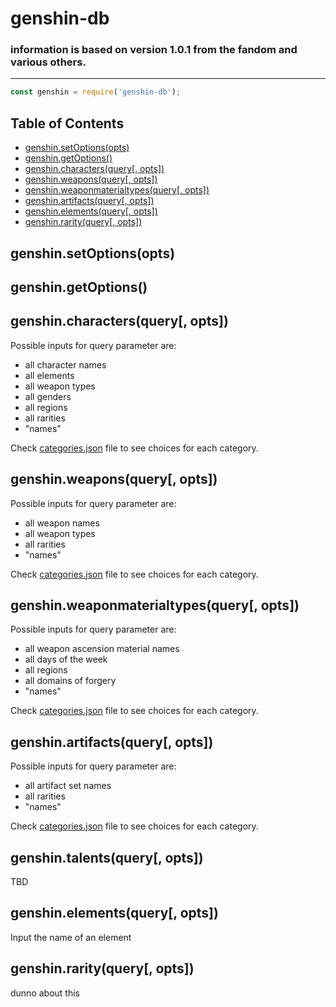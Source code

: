 # genshin-db

### information is based on version 1.0.1 from the fandom and various others.

------------------------------------

```js
const genshin = require('genshin-db');
```

## Table of Contents

- [genshin.setOptions(opts)](#genshinsetoptionsopts)
- [genshin.getOptions()](#genshingetoptions)
- [genshin.characters(query[, opts])](#genshincharactersquery-opts)
- [genshin.weapons(query[, opts])](#genshinweaponsquery-opts)
- [genshin.weaponmaterialtypes(query[, opts])](#genshinweaponmaterialtypesquery-opts)
- [genshin.artifacts(query[, opts])](#genshinartifactsquery-opts)
- [genshin.elements(query[, opts])](#genshinelementsquery-opts)
- [genshin.rarity(query[, opts])](#genshinrarityquery-opts)

## genshin.setOptions(opts)

## genshin.getOptions()

## genshin.characters(query[, opts])

Possible inputs for query parameter are:

- all character names
- all elements
- all weapon types
- all genders
- all regions
- all rarities
- "names"

Check [categories.json](https://github.com/theBowja/genshin-db/blob/main/src/english/categories.json) file to see choices for each category.

## genshin.weapons(query[, opts])

Possible inputs for query parameter are:

- all weapon names
- all weapon types
- all rarities
- "names"

Check [categories.json](https://github.com/theBowja/genshin-db/blob/main/src/english/categories.json) file to see choices for each category.

## genshin.weaponmaterialtypes(query[, opts])

Possible inputs for query parameter are:

- all weapon ascension material names
- all days of the week
- all regions
- all domains of forgery
- "names"

Check [categories.json](https://github.com/theBowja/genshin-db/blob/main/src/english/categories.json) file to see choices for each category.


## genshin.artifacts(query[, opts])

Possible inputs for query parameter are:

- all artifact set names
- all rarities
- "names"

Check [categories.json](https://github.com/theBowja/genshin-db/blob/main/src/english/categories.json) file to see choices for each category.

## genshin.talents(query[, opts])

TBD

## genshin.elements(query[, opts])

Input the name of an element

## genshin.rarity(query[, opts])

dunno about this
